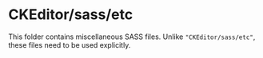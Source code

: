 # CKEditor/sass/etc

This folder contains miscellaneous SASS files. Unlike `"CKEditor/sass/etc"`, these files
need to be used explicitly.
